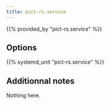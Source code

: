 ```yaml
---
title: pict-rs.service
---
```


{{% provided_by "pict-rs.service" %}}

## Options

{{% systemd_unit "pict-rs.service" %}}

## Additionnal notes

Nothing here.